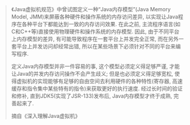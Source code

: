 >《Java虚拟机规范》中曾试图定义一种“Java内存模型”(Java Memory Model, JMM)来屏蔽各种硬件和操作系统的内存访问差异, 以实现让Java程序在各种平台下都能达到一致的内存访问效果. 在此之前, 主流程序语言(如C和C++等)直接使用物理硬件和操作系统的内存模型. 因此, 由于不同平台上内存模型的差异, 有可能导致程序在一套平台上并发完全正常, 而在另外一套平台上并发访问却经常出错, 所以在某些场景下必须针对不同的平台来编写程序.
>
>定义Java内存模型并非一件容易的事, 这个模型必须定义得足够严谨, 才能让Java的并发内存访问操作不会产生歧义; 但是也必须定义得足够宽松, 使得虚拟机的实现能够有足够的自由空间去利用硬件的各种特性(寄存器, 高速缓存和指令集中某些特有的指令)来获取更好的执行速度. 经过长时间的验证和修补, 直到JDK5(实现了JSR-133)发布后, Java内存模型才终于成熟, 完善起来了.
>
>摘自《深入理解Java虚拟机》


